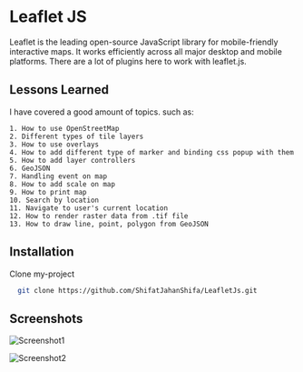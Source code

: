 
# Leaflet JS

Leaflet is the leading open-source JavaScript library for mobile-friendly interactive maps. It works efficiently across all major desktop and mobile platforms. There are a lot of plugins here to work with leaflet.js.


## Lessons Learned

I have covered a good amount of topics. such as:
```
1. How to use OpenStreetMap 
2. Different types of tile layers
3. How to use overlays
4. How to add different type of marker and binding css popup with them
5. How to add layer controllers
6. GeoJSON
7. Handling event on map
8. How to add scale on map
9. How to print map 
10. Search by location
11. Navigate to user's current location
12. How to render raster data from .tif file
13. How to draw line, point, polygon from GeoJSON 
```


## Installation

Clone my-project 

```bash
  git clone https://github.com/ShifatJahanShifa/LeafletJs.git
```
    
## Screenshots

![Screenshot1](https://github.com/user-attachments/assets/2647aa9c-10f5-4d76-8856-07125b24a9a6)


![Screenshot2](https://github.com/user-attachments/assets/0dedbf4b-5ca2-4dba-9feb-667dbda3d290)
